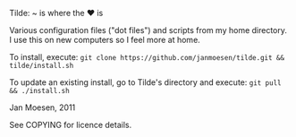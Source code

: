 Tilde: ~ is where the ♥ is

Various configuration files ("dot files") and scripts from my home directory. I
use this on new computers so I feel more at home.

To install, execute:
    `git clone https://github.com/janmoesen/tilde.git && tilde/install.sh`

To update an existing install, go to Tilde's directory and execute:
    `git pull && ./install.sh`

Jan Moesen, 2011

See COPYING for licence details.
